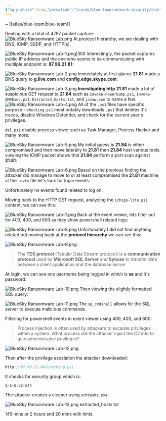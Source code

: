 ```yaml
---
{"dg-publish":true,"permalink":"/cards/blue-team/network-security/challenges/blue-sky-ransomware-lab/"}
---
```


~ [[atlas/blue-team\|blue-team]] 

Dealing with a total of 4797 packet capture:
![BlueSky Ransomware Lab.png](/img/user/cards/blue-team/network-security/images/BlueSky%20Ransomware%20Lab.png)
At protocol hierarchy, we are dealing with DNS, ICMP, SSDP, and HTTP(s).

![BlueSky Ransomware Lab-1.png|300](/img/user/cards/blue-team/network-security/images/BlueSky%20Ransomware%20Lab-1.png)
Interestingly, the packet captures public IP address and the one who seems to be communicating with multilple endpoint is: **87.96.21.81:**

![BlueSky Ransomware Lab-2.png](/img/user/cards/blue-team/network-security/images/BlueSky%20Ransomware%20Lab-2.png)
Immediately at first glance **21.81** made a DNS query to **g.live.com** and **config.edge.skype.com**:

![BlueSky Ransomware Lab-3.png](/img/user/cards/blue-team/network-security/images/BlueSky%20Ransomware%20Lab-3.png)
**Investigating http**
**21.81** made a lot of suspicious GET request to **21.84** such as `Invoke-PowerDump.ps1`, `Invoke-SMBExec.ps1`, `Extracted_hosts.txt`, and `javaw.exe` to name a few.
![BlueSky Ransomware Lab-4.png](/img/user/cards/blue-team/network-security/images/BlueSky%20Ransomware%20Lab-4.png)
All of the `.ps1` files have specific purpose - `checking.ps1` most notably downloads `.ps1` that deletes it's traces, disable Windows Defender, and check for the current user's privileges.

`del.ps1` disable process viewer such as Task Manager, Process Hacker and many more:

![BlueSky Ransomware Lab-5.png](/img/user/cards/blue-team/network-security/images/BlueSky%20Ransomware%20Lab-5.png)
My initial guess is **21.84** is either compromised and then move laterally to **21.81** then **21.84** host various tools, viewing the ICMP packet shows that **21.84** perform a port scan against **21.81**:

![BlueSky Ransomware Lab-6.png](/img/user/cards/blue-team/network-security/images/BlueSky%20Ransomware%20Lab-6.png)
Based on the previous finding the attacker did manage to move to or at least compromised the **21.81** machine, at the `.evtx` file let's look for login events:

Unfortunately no events found related to log on.

Moving back to the HTTP GET request, analyzing the `ichigo-lite.ps1` content, we can see this:

![BlueSky Ransomware Lab-7.png](/img/user/cards/blue-team/network-security/images/BlueSky%20Ransomware%20Lab-7.png)
Back at the event viewer, lets filter out for 403, 400, and 600 as they show powershell related logs:

![BlueSky Ransomware Lab-8.png](/img/user/cards/blue-team/network-security/images/BlueSky%20Ransomware%20Lab-8.png)
Unfortunately I did not find anything related but moving back at the **protocol hierarchy** we can see this:

![BlueSky Ransomware Lab-9.png](/img/user/cards/blue-team/network-security/images/BlueSky%20Ransomware%20Lab-9.png)
> The **TDS protocol** (Tabular Data Stream protocol) is a **communication protocol** used by **Microsoft SQL Server** and **Sybase** to transfer data between a client application and the database server

At login, we can see one username being logged in which is **sa** and it's password:

![BlueSky Ransomware Lab-10.png](/img/user/cards/blue-team/network-security/images/BlueSky%20Ransomware%20Lab-10.png)
Then viewing the slightly formatted SQL query:

![BlueSky Ransomware Lab-11.png](/img/user/cards/blue-team/network-security/images/BlueSky%20Ransomware%20Lab-11.png)
The `xp_cmdshell` allows for the SQL server to execute malicious commands.

Filtering for powershell events in event viewer using 400, 403, and 600: 

> Process injection is often used by attackers to escalate privileges within a system. What process did the attacker inject the C2 into to gain administrative privileges?

![BlueSky Ransomware Lab-12.png](/img/user/cards/blue-team/network-security/images/BlueSky%20Ransomware%20Lab-12.png)

Then after the privilege escalation the attacker downloaded:

```C
http://87.96.21.84/checking.ps1
```

It checks for security group which is:

```
S-1-5-32-544
```

The attacker creates a cleaner using `schtasks.exe`:

![BlueSky Ransomware Lab-13.png](/img/user/cards/blue-team/network-security/images/BlueSky%20Ransomware%20Lab-13.png)
extracted_hosts.txt

145 mins or 2 hours and 20 mins with hints.



